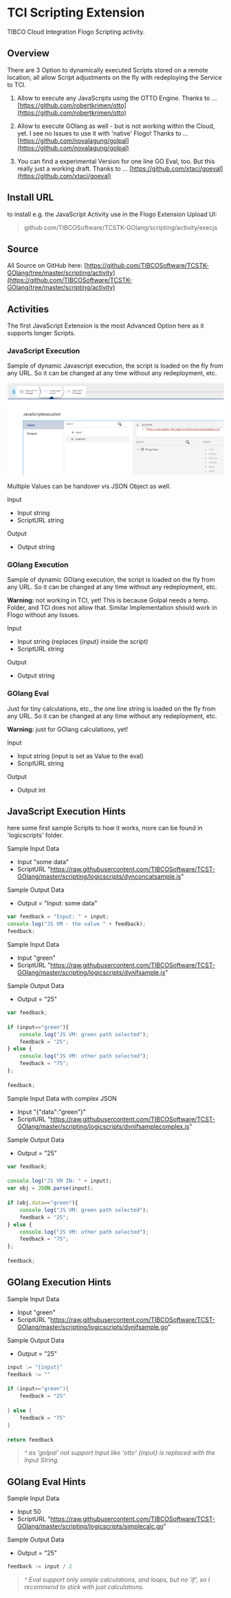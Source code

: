 # TCI Scripting Extension
TIBCO Cloud Integration Flogo Scripting activity.

## Overview
There are 3 Option to dynamically executed Scripts stored on a remote location, all allow Script adjustments on the fly with redeploying the Service to TCI.

1. Allow to execute any JavaScripts using the OTTO Engine. Thanks to ... [https://github.com/robertkrimen/otto](https://github.com/robertkrimen/otto)

2. Allow to execute GOlang as well - but is not working within the Cloud, yet. I see no Issues to use it with 'native' Flogo!
Thanks to ... [https://github.com/novalagung/golpal](https://github.com/novalagung/golpal)

3. You can find a experimental Version for one line GO Eval, too. But this really just a working draft.
Thanks to ... [https://github.com/xtaci/goeval](https://github.com/xtaci/goeval) 

## Install URL
to install e.g. the JavaScript Activity use in the Flogo Extension Upload UI:

> github.com/TIBCOSoftware/TCSTK-GOlang/scripting/activity/execjs

## Source
All Source on GitHub here: [https://github.com/TIBCOSoftware/TCSTK-GOlang/tree/master/scripting/activity](https://github.com/TIBCOSoftware/TCSTK-GOlang/tree/master/scripting/activity)

## Activities
The first JavaScript Extension is the most Advanced Option here as it supports longer Scripts.

### JavaScript Execution 
Sample of dynamic Javascript execution, the script is loaded on the fly from any URL.
So it can be changed at any time without any redeployment, etc.

![Exec Javascript image](Scripting-JS.png "TCI WI execute Javascript Screenshot")

Multiple Values can be handover vis JSON Object as well.

Input
- Input                 string 
- ScriptURL             string

Output
- Output                string 

### GOlang Execution 
Sample of dynamic GOlang execution, the script is loaded on the fly from any URL.
So it can be changed at any time without any redeployment, etc.

<b>Warning:</b> not working in TCI, yet! This is because Golpal needs a temp. Folder, and TCI does not allow that.
Similar Implementation should work in Flogo without any Issues.

Input
- Input                 string (replaces {input} inside the script)
- ScriptURL             string

Output
- Output                string 

### GOlang Eval 
Just for tiny calculations, etc., the one line string is loaded on the fly from any URL.
So it can be changed at any time without any redeployment, etc.

<b>Warning:</b> just for GOlang calculations, yet!

Input
- Input                 string (input is set as Value to the eval)
- ScriptURL             string

Output
- Output                int 

## JavaScript Execution Hints 
here some first sample Scripts to how it works, more can be found in 'logicscripts' folder.

Sample Input Data
- Input "some data"
- ScriptURL "https://raw.githubusercontent.com/TIBCOSoftware/TCST-GOlang/master/scripting/logicscripts/dynconcatsample.js"

Sample Output Data
- Output = "Input: some data"

```js 
var feedback = "Input: " + input;
console.log("JS VM - the value " + feedback);
feedback;
```

Sample Input Data
- Input "green"
- ScriptURL "https://raw.githubusercontent.com/TIBCOSoftware/TCST-GOlang/master/scripting/logicscripts/dynifsample.js"

Sample Output Data
- Output = "25"

```js 
var feedback;

if (input=="green"){
	console.log("JS VM: green path selected");
	feedback = "25";
} else {
	console.log("JS VM: other path selected");
	feedback = "75";
};

feedback;
```

Sample Input Data with complex JSON
- Input "{\"data\":\"green\"}"
- ScriptURL "https://raw.githubusercontent.com/TIBCOSoftware/TCST-GOlang/master/scripting/logicscripts/dynifsamplecomplex.js"

Sample Output Data
- Output = "25"

```js 
var feedback;

console.log("JS VM IN: " + input);
var obj = JSON.parse(input);

if (obj.data=="green"){
	console.log("JS VM: green path selected");
	feedback = "25";
} else {
	console.log("JS VM: other path selected");
	feedback = "75";
};

feedback;
```

## GOlang Execution Hints

Sample Input Data
- Input "green"
- ScriptURL "https://raw.githubusercontent.com/TIBCOSoftware/TCST-GOlang/master/scripting/logicscripts/dynifsample.go"

Sample Output Data
- Output = "25"

```go
input := "{input}"
feedback := ""

if (input=="green"){
	feedback = "25"
	
} else {
	feedback = "75"
}

return feedback
```
> <i>^ as 'golpal' not support Input like 'otto' {input} is replaced with the Input String.</i>

## GOlang Eval Hints

Sample Input Data
- Input 50
- ScriptURL "https://raw.githubusercontent.com/TIBCOSoftware/TCST-GOlang/master/scripting/logicscripts/simplecalc.go"

Sample Output Data
- Output = "25"

```go
feedback := input / 2
```
> <i>^ Eval support only simple calculations, and loops, but no 'if', so I recommend to stick with just calculations.</i>


